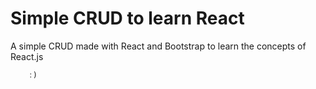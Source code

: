 # Simple CRUD to learn React

A simple CRUD made with React and Bootstrap to learn the concepts of React.js

```js
    :)
```
